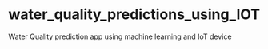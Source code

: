 # water_quality_predictions_using_IOT
Water Quality prediction app using machine learning and IoT device 

